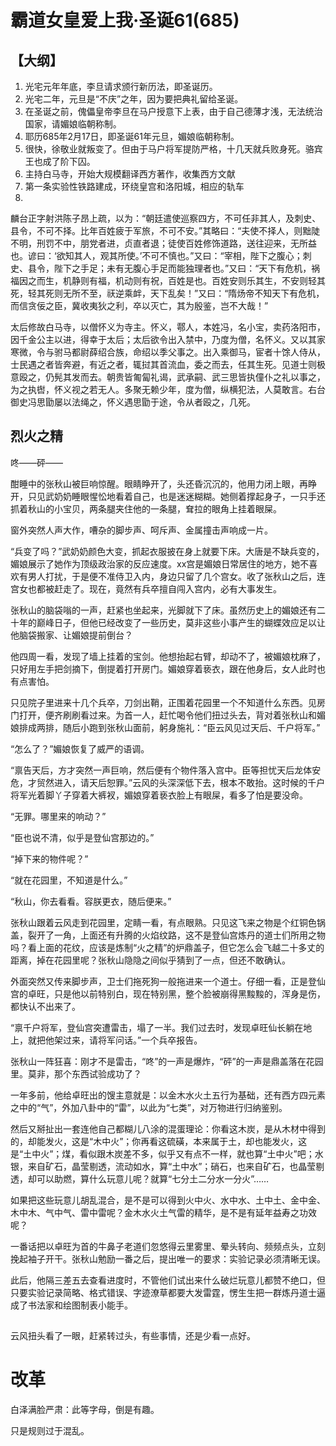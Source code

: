 # 霸道女皇爱上我·圣诞61(685)

## 【大纲】

1. 光宅元年年底，李旦请求颁行新历法，即圣诞历。
2. 光宅二年，元旦是“不庆”之年，因为要把典礼留给圣诞。
3. 在圣诞之前，傀儡皇帝李旦在马户授意下上表，由于自己德薄才浅，无法统治国家，请媚娘临朝称制。
4. 耶历685年2月17日，即圣诞61年元旦，媚娘临朝称制。
5. 很快，徐敬业就叛变了。但由于马户将军提防严格，十几天就兵败身死。骆宾王也成了阶下囚。
6. 主持白马寺，开始大规模翻译西方著作，收集西方文献
7. 第一条实验性铁路建成，环绕皇宫和洛阳城，相应的轨车
8. 

麟台正字射洪陈子昂上疏，以为：“朝廷遣使巡察四方，不可任非其人，及刺史、县令，不可不择。比年百姓疲于军旅，不可不安。”其略曰：“夫使不择人，则黜陡不明，刑罚不中，朋党者进，贞直者退；徒使百姓修饰道路，送往迎来，无所益也。谚曰：‘欲知其人，观其所使。’不可不慎也。”又曰：“宰相，陛下之腹心；刺史、县令，陛下之手足；未有无腹心手足而能独理者也。”又曰：“天下有危机，祸福因之而生，机静则有福，机动则有祝，百姓是也。百姓安则乐其生，不安则轻其死，轻其死则无所不至，祆逆乘衅，天下乱矣！”又曰：“隋炀帝不知天下有危机，而信贪佞之臣，冀收夷狄之利，卒以灭亡，其为殷鉴，岂不大哉！”

太后修故白马寺，以僧怀义为寺主。怀义，鄠人，本姓冯，名小宝，卖药洛阳市，因千金公主以进，得幸于太后；太后欲令出入禁中，乃度为僧，名怀义。又以其家寒微，令与驸马都尉薛绍合族，命绍以季父事之。出入乘御马，宦者十馀人侍从，士民遇之者皆奔避，有近之者，辄挝其首流血，委之而去，任其生死。见道士则极意殴之，仍髡其发而去。朝贵皆匍匐礼谒，武承嗣、武三思皆执僮仆之礼以事之，为之执辔，怀义视之若无人。多聚无赖少年，度为僧，纵横犯法，人莫敢言。右台御史冯思勖屡以法绳之，怀义遇思勖于途，令从者殴之，几死。



## 烈火之精

咚——砰——

酣睡中的张秋山被巨响惊醒。眼睛睁开了，头还昏沉沉的，他用力闭上眼，再睁开，只见武奶奶睡眼惺忪地看着自己，也是迷迷糊糊。她侧着撑起身子，一只手还抓着秋山的小宝贝，两条腿夹住他的一条腿，耷拉的眼角上挂着眼屎。

窗外突然人声大作，嘈杂的脚步声、呵斥声、金属撞击声响成一片。

“兵变了吗？”武奶奶颜色大变，抓起衣服披在身上就要下床。大唐是不缺兵变的，媚娘展示了她作为顶级政治家的反应速度。xx宫是媚娘日常居住的地方，她不喜欢有男人打扰，于是便不准侍卫入内，身边只留了几个宫女。收了张秋山之后，连宫女也都被赶走了。现在，竟然有兵卒擅自闯入宫内，必有大事发生。

张秋山的脑袋嗡的一声，赶紧也坐起来，光脚就下了床。虽然历史上的媚娘还有二十年的巅峰日子，但他已经改变了一些历史，莫非这些小事产生的蝴蝶效应足以让他脑袋搬家、让媚娘提前倒台？

他四周一看，发现了墙上挂着的宝剑。他想抬起右臂，却动不了，被媚娘枕麻了，只好用左手把剑摘下，倒提着打开房门。媚娘穿着亵衣，跟在他身后，女人此时也有点害怕。

只见院子里进来十几个兵卒，刀剑出鞘，正围着花园里一个不知道什么东西。见房门打开，便齐刷刷看过来。为首一人，赶忙喝令他们扭过头去，背对着张秋山和媚娘排成两排，随后小跑到张秋山面前，躬身施礼：“臣云风见过天后、千户将军。”

“怎么了？”媚娘恢复了威严的语调。

“禀告天后，方才突然一声巨响，然后便有个物件落入宫中。臣等担忧天后龙体安危，才贸然进入，请天后恕罪。”云风的头深深低下去，根本不敢抬。这时候的千户将军光着脚丫子穿着大裤衩，媚娘穿着亵衣脸上有眼屎，看多了怕是要没命。

“无罪。哪里来的响动？”

“臣也说不清，似乎是登仙宫那边的。”

“掉下来的物件呢？”

“就在花园里，不知道是什么。”

“秋山，你去看看。容朕更衣，随后便来。”

张秋山跟着云风走到花园里，定睛一看，有点眼熟。只见这飞来之物是个红铜色锅盖，裂开了一角，上面还有升腾的火焰纹路，这不是登仙宫炼丹的道士们所用之物吗？看上面的花纹，应该是炼制“火之精”的炉鼎盖子，但它怎么会飞越二十多丈的距离，掉在花园里呢？张秋山隐隐之间似乎猜到了一点，但还不敢确认。

外面突然又传来脚步声，卫士们拖死狗一般拖进来一个道士。仔细一看，正是登仙宫的卓旺，只是他以前特别白，现在特别黑，整个脸被崩得黑黢黢的，浑身是伤，都快认不出来了。

“禀千户将军，登仙宫突遭雷击，塌了一半。我们过去时，发现卓旺仙长躺在地上，就把他架过来，请将军问话。”一个兵卒报告。

张秋山一阵狂喜：刚才不是雷击，“咚”的一声是爆炸，“砰”的一声是鼎盖落在花园里。莫非，那个东西试验成功了？

一年多前，他给卓旺出的馊主意就是：以金木水火土五行为基础，还有西方四元素之中的“气”，外加八卦中的“雷”，以此为“七类”，对万物进行归纳鉴别。

然后又掰扯出一套连他自己都糊儿八涂的混蛋理论：你看这木炭，是从木材中得到的，却能发火，这是“木中火”；你再看这硫磺，本来属于土，却也能发火，这是“土中火”；煤，看似跟木炭差不多，似乎又有点不一样，就也算“土中火”吧；水银，来自矿石，晶莹剔透，流动如水，算“土中水”；硝石，也来自矿石，也晶莹剔透，却可以助燃，算什么玩意儿呢？就算“七分土二分水一分火”……

如果把这些玩意儿胡乱混合，是不是可以得到火中火、水中水、土中土、金中金、木中木、气中气、雷中雷呢？金木水火土气雷的精华，是不是有延年益寿之功效呢？

一番话把以卓旺为首的牛鼻子老道们忽悠得云里雾里、晕头转向、频频点头，立刻挽起袖子开干。张秋山勉励一番之后，提出唯一的要求：实验记录必须清晰无误。

此后，他隔三差五去查看进度时，不管他们试出来什么破烂玩意儿都赞不绝口，但只要实验记录简略、格式错误、字迹潦草都要大发雷霆，愣生生把一群炼丹道士逼成了书法家和绘图制表小能手。

##

云风扭头看了一眼，赶紧转过头，有些事情，还是少看一点好。

# 改革

白泽满脸严肃：此等字母，倒是有趣。

只是规则过于混乱。